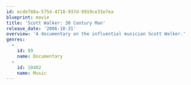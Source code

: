 ```yaml
---
id: ecde788a-575d-4718-937d-9919ce33e7ea
blueprint: movie
title: 'Scott Walker: 30 Century Man'
release_date: '2006-10-31'
overview: 'A documentary on the influential musician Scott Walker.'
genres:
  -
    id: 99
    name: Documentary
  -
    id: 10402
    name: Music
---
```

